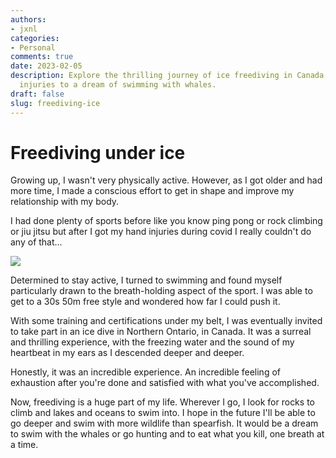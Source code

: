 ```yaml
---
authors:
- jxnl
categories:
- Personal
comments: true
date: 2023-02-05
description: Explore the thrilling journey of ice freediving in Canada, from overcoming
  injuries to a dream of swimming with whales.
draft: false
slug: freediving-ice
---
```


# Freediving under ice

Growing up, I wasn't very physically active. However, as I got older and had more time, I made a conscious effort to get in shape and improve my relationship with my body.

I had done plenty of sports before like you know ping pong or rock climbing or jiu jitsu but after I got my hand injuries during covid I really couldn't do any of that...

<!-- more -->

![](./img/ice.jpeg)

Determined to stay active, I turned to swimming and found myself particularly drawn to the breath-holding aspect of the sport. I was able to get to a 30s 50m free style and wondered how far I could push it.

With some training and certifications under my belt, I was eventually invited to take part in an ice dive in Northern Ontario, in Canada. It was a surreal and thrilling experience, with the freezing water and the sound of my heartbeat in my ears as I descended deeper and deeper.

Honestly, it was an incredible experience. An incredible feeling of exhaustion after you're done and satisfied with what you've accomplished.

Now, freediving is a huge part of my life. Wherever I go, I look for rocks to climb and lakes and oceans to swim into. I hope in the future I'll be able to go deeper and swim with more wildlife than spearfish. It would be a dream to swim with the whales or go hunting and to eat what you kill, one breath at a time.